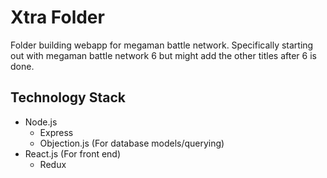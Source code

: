# Xtra Folder
Folder building webapp for megaman battle network. Specifically starting out with megaman battle network 6 but might add the other titles after 6 is done.  

## Technology Stack
- Node.js
  - Express
  - Objection.js (For database models/querying)
- React.js (For front end)
  - Redux